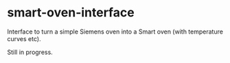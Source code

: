 # smart-oven-interface
Interface to turn a simple Siemens oven into a Smart oven (with temperature curves etc).

Still in progress.
